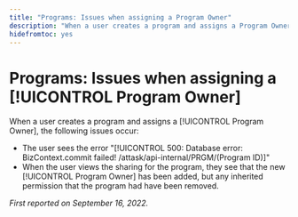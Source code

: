 ```yaml
---
title: "Programs: Issues when assigning a Program Owner"
description: "When a user creates a program and assigns a Program Owner, the issues described in this article occur."
hidefromtoc: yes
---
```


# Programs: Issues when assigning a [!UICONTROL Program Owner]

When a user creates a program and assigns a [!UICONTROL Program Owner], the following issues occur:

* The user sees the error "[!UICONTROL 500: Database error: BizContext.commit failed! /attask/api-internal/PRGM/(Program ID)]"
* When the user views the sharing for the program, they see that the new [!UICONTROL Program Owner] has been added, but any inherited permission that the program had have been removed. 

_First reported on September 16, 2022._

